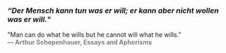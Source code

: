 ### *“Der Mensch kann tun was er will; er kann aber nicht wollen was er will.*"

"Man can do what he wills but he cannot will what he wills.”
<br/>
<span style="color: grey;">**― Arthur Schopenhauer, Essays and Aphorisms**</span>
